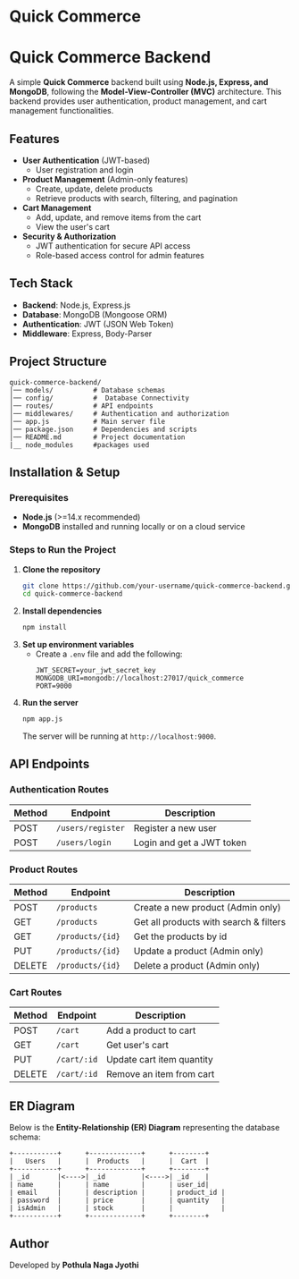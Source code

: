 # Quick Commerce

# Quick Commerce Backend

A simple **Quick Commerce** backend built using **Node.js, Express, and MongoDB**, following the **Model-View-Controller (MVC)** architecture. This backend provides user authentication, product management, and cart management functionalities.

## Features

- **User Authentication** (JWT-based)
  - User registration and login
- **Product Management** (Admin-only features)
  - Create, update, delete products
  - Retrieve products with search, filtering, and pagination
- **Cart Management**
  - Add, update, and remove items from the cart
  - View the user's cart
- **Security & Authorization**
  - JWT authentication for secure API access
  - Role-based access control for admin features

## Tech Stack

- **Backend**: Node.js, Express.js
- **Database**: MongoDB (Mongoose ORM)
- **Authentication**: JWT (JSON Web Token)
- **Middleware**: Express, Body-Parser

## Project Structure

```
quick-commerce-backend/
│── models/          # Database schemas
│── config/          #  Database Connectivity
│── routes/          # API endpoints
│── middlewares/     # Authentication and authorization
│── app.js           # Main server file
│── package.json     # Dependencies and scripts
│── README.md        # Project documentation
|__ node_modules     #packages used
```

## Installation & Setup

### Prerequisites
- **Node.js** (>=14.x recommended)
- **MongoDB** installed and running locally or on a cloud service

### Steps to Run the Project

1. **Clone the repository**
   ```bash
   git clone https://github.com/your-username/quick-commerce-backend.git
   cd quick-commerce-backend
   ```
2. **Install dependencies**
   ```bash
   npm install 
   ```
3. **Set up environment variables**
   - Create a `.env` file and add the following:
     ```
     JWT_SECRET=your_jwt_secret_key
     MONGODB_URI=mongodb://localhost:27017/quick_commerce
     PORT=9000
     ```
4. **Run the server**
   ```bash
   npm app.js
   ```
   The server will be running at `http://localhost:9000`.

## API Endpoints

### Authentication Routes
| Method | Endpoint | Description |
|--------|---------|-------------|
| POST | `/users/register` | Register a new user |
| POST | `/users/login` | Login and get a JWT token |

### Product Routes
| Method | Endpoint | Description |
|--------|---------|-------------|
| POST | `/products` | Create a new product (Admin only) |
| GET | `/products` | Get all products with search & filters |
| GET | `/products/{id} ` |Get the products by id|
| PUT | `/products/{id}` | Update a product (Admin only) |
| DELETE | `/products/{id}` | Delete a product (Admin only) |

### Cart Routes
| Method | Endpoint | Description |
|--------|---------|-------------|
| POST | `/cart` | Add a product to cart |
| GET | `/cart` | Get user's cart |
| PUT | `/cart/:id` | Update cart item quantity |
| DELETE | `/cart/:id` | Remove an item from cart |

## ER Diagram
Below is the **Entity-Relationship (ER) Diagram** representing the database schema:

```plaintext
+-----------+      +-------------+      +--------+
|   Users   |      |  Products   |      |  Cart  |
+-----------+      +-------------+      +--------+
| _id       |<---->| _id         |<---->| _id    |
| name      |      | name        |      | user_id|
| email     |      | description |      | product_id |
| password  |      | price       |      | quantity   |
| isAdmin   |      | stock       |      |            |
+-----------+      +-------------+      +--------+
```

## Author
Developed by **Pothula Naga Jyothi**

